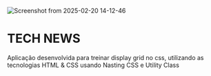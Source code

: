 ![Screenshot from 2025-02-20 14-12-46](https://github.com/user-attachments/assets/600d27d6-9c9a-4e26-ba50-de0a20e8bf0a)


# TECH NEWS

Aplicação desenvolvida para treinar display grid no css, utilizando as tecnologias HTML & CSS usando Nasting CSS e Utility Class
